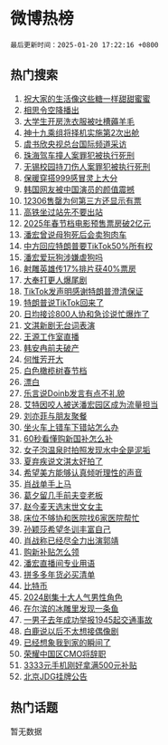 # 微博热榜

`最后更新时间：2025-01-20 17:22:16 +0800`

## 热门搜索

1. [祝大家的生活像这些糖一样甜甜蜜蜜](https://m.weibo.cn/search?containerid=100103type%3D1%26t%3D10%26q%3D%23%E7%A5%9D%E5%A4%A7%E5%AE%B6%E7%9A%84%E7%94%9F%E6%B4%BB%E5%83%8F%E8%BF%99%E4%BA%9B%E7%B3%96%E4%B8%80%E6%A0%B7%E7%94%9C%E7%94%9C%E8%9C%9C%E8%9C%9C%23&stream_entry_id=51&isnewpage=1&extparam=seat%3D1%26pos%3D0%26cate%3D10103%26filter_type%3Drealtimehot%26q%3D%2523%25E7%25A5%259D%25E5%25A4%25A7%25E5%25AE%25B6%25E7%259A%2584%25E7%2594%259F%25E6%25B4%25BB%25E5%2583%258F%25E8%25BF%2599%25E4%25BA%259B%25E7%25B3%2596%25E4%25B8%2580%25E6%25A0%25B7%25E7%2594%259C%25E7%2594%259C%25E8%259C%259C%25E8%259C%259C%2523%26dgr%3D0%26stream_entry_id%3D51%26c_type%3D51%26display_time%3D1737364935%26pre_seqid%3D17373649350430118998665)
1. [相思令空降播出](https://m.weibo.cn/search?containerid=100103type%3D1%26t%3D10%26q%3D%23%E7%9B%B8%E6%80%9D%E4%BB%A4%E7%A9%BA%E9%99%8D%E6%92%AD%E5%87%BA%23&stream_entry_id=31&isnewpage=1&extparam=seat%3D1%26realpos%3D1%26q%3D%2523%25E7%259B%25B8%25E6%2580%259D%25E4%25BB%25A4%25E7%25A9%25BA%25E9%2599%258D%25E6%2592%25AD%25E5%2587%25BA%2523%26filter_type%3Drealtimehot%26flag%3D1%26dgr%3D0%26cate%3D5001%26c_type%3D31%26band_rank%3D1%26pos%3D0%26stream_entry_id%3D31%26lcate%3D5001%26display_time%3D1737364935%26pre_seqid%3D17373649350430118998665)
1. [大学生开房洗衣服被吐槽薅羊毛](https://m.weibo.cn/search?containerid=100103type%3D1%26t%3D10%26q%3D%23%E5%A4%A7%E5%AD%A6%E7%94%9F%E5%BC%80%E6%88%BF%E6%B4%97%E8%A1%A3%E6%9C%8D%E8%A2%AB%E5%90%90%E6%A7%BD%E8%96%85%E7%BE%8A%E6%AF%9B%23&stream_entry_id=31&isnewpage=1&extparam=seat%3D1%26realpos%3D2%26q%3D%2523%25E5%25A4%25A7%25E5%25AD%25A6%25E7%2594%259F%25E5%25BC%2580%25E6%2588%25BF%25E6%25B4%2597%25E8%25A1%25A3%25E6%259C%258D%25E8%25A2%25AB%25E5%2590%2590%25E6%25A7%25BD%25E8%2596%2585%25E7%25BE%258A%25E6%25AF%259B%2523%26filter_type%3Drealtimehot%26flag%3D1%26dgr%3D0%26cate%3D5001%26c_type%3D31%26band_rank%3D2%26pos%3D1%26stream_entry_id%3D31%26lcate%3D5001%26display_time%3D1737364935%26pre_seqid%3D17373649350430118998665)
1. [神十九乘组将择机实施第2次出舱](https://m.weibo.cn/search?containerid=100103type%3D1%26t%3D10%26q%3D%23%E7%A5%9E%E5%8D%81%E4%B9%9D%E4%B9%98%E7%BB%84%E5%B0%86%E6%8B%A9%E6%9C%BA%E5%AE%9E%E6%96%BD%E7%AC%AC2%E6%AC%A1%E5%87%BA%E8%88%B1%23&stream_entry_id=31&isnewpage=1&extparam=seat%3D1%26realpos%3D3%26q%3D%2523%25E7%25A5%259E%25E5%258D%2581%25E4%25B9%259D%25E4%25B9%2598%25E7%25BB%2584%25E5%25B0%2586%25E6%258B%25A9%25E6%259C%25BA%25E5%25AE%259E%25E6%2596%25BD%25E7%25AC%25AC2%25E6%25AC%25A1%25E5%2587%25BA%25E8%2588%25B1%2523%26filter_type%3Drealtimehot%26flag%3D1%26dgr%3D0%26cate%3D5001%26c_type%3D31%26band_rank%3D3%26pos%3D2%26stream_entry_id%3D31%26lcate%3D5001%26display_time%3D1737364935%26pre_seqid%3D17373649350430118998665)
1. [虞书欣央视总台国际频道采访](https://m.weibo.cn/search?containerid=100103type%3D1%26t%3D10%26q%3D%23%E8%99%9E%E4%B9%A6%E6%AC%A3%E5%A4%AE%E8%A7%86%E6%80%BB%E5%8F%B0%E5%9B%BD%E9%99%85%E9%A2%91%E9%81%93%E9%87%87%E8%AE%BF%23&stream_entry_id=31&isnewpage=1&extparam=seat%3D1%26realpos%3D4%26q%3D%2523%25E8%2599%259E%25E4%25B9%25A6%25E6%25AC%25A3%25E5%25A4%25AE%25E8%25A7%2586%25E6%2580%25BB%25E5%258F%25B0%25E5%259B%25BD%25E9%2599%2585%25E9%25A2%2591%25E9%2581%2593%25E9%2587%2587%25E8%25AE%25BF%2523%26filter_type%3Drealtimehot%26flag%3D1%26dgr%3D0%26cate%3D5001%26c_type%3D31%26band_rank%3D4%26pos%3D3%26stream_entry_id%3D31%26lcate%3D5001%26display_time%3D1737364935%26pre_seqid%3D17373649350430118998665)
1. [珠海驾车撞人案罪犯被执行死刑](https://m.weibo.cn/search?containerid=100103type%3D1%26t%3D10%26q%3D%23%E7%8F%A0%E6%B5%B7%E9%A9%BE%E8%BD%A6%E6%92%9E%E4%BA%BA%E6%A1%88%E7%BD%AA%E7%8A%AF%E8%A2%AB%E6%89%A7%E8%A1%8C%E6%AD%BB%E5%88%91%23&stream_entry_id=31&isnewpage=1&extparam=seat%3D1%26realpos%3D5%26q%3D%2523%25E7%258F%25A0%25E6%25B5%25B7%25E9%25A9%25BE%25E8%25BD%25A6%25E6%2592%259E%25E4%25BA%25BA%25E6%25A1%2588%25E7%25BD%25AA%25E7%258A%25AF%25E8%25A2%25AB%25E6%2589%25A7%25E8%25A1%258C%25E6%25AD%25BB%25E5%2588%2591%2523%26filter_type%3Drealtimehot%26flag%3D0%26dgr%3D0%26cate%3D5001%26c_type%3D31%26band_rank%3D5%26pos%3D4%26stream_entry_id%3D31%26lcate%3D5001%26display_time%3D1737364935%26pre_seqid%3D17373649350430118998665)
1. [无锡校园持刀伤人案罪犯被执行死刑](https://m.weibo.cn/search?containerid=100103type%3D1%26t%3D10%26q%3D%23%E6%97%A0%E9%94%A1%E6%A0%A1%E5%9B%AD%E6%8C%81%E5%88%80%E4%BC%A4%E4%BA%BA%E6%A1%88%E7%BD%AA%E7%8A%AF%E8%A2%AB%E6%89%A7%E8%A1%8C%E6%AD%BB%E5%88%91%23&stream_entry_id=31&isnewpage=1&extparam=seat%3D1%26realpos%3D6%26q%3D%2523%25E6%2597%25A0%25E9%2594%25A1%25E6%25A0%25A1%25E5%259B%25AD%25E6%258C%2581%25E5%2588%2580%25E4%25BC%25A4%25E4%25BA%25BA%25E6%25A1%2588%25E7%25BD%25AA%25E7%258A%25AF%25E8%25A2%25AB%25E6%2589%25A7%25E8%25A1%258C%25E6%25AD%25BB%25E5%2588%2591%2523%26filter_type%3Drealtimehot%26flag%3D0%26dgr%3D0%26cate%3D5001%26c_type%3D31%26band_rank%3D6%26pos%3D5%26stream_entry_id%3D31%26lcate%3D5001%26display_time%3D1737364935%26pre_seqid%3D17373649350430118998665)
1. [保暖穿搭999感冒灵上大分](https://m.weibo.cn/search?containerid=100103type%3D1%26t%3D10%26q%3D%23%E4%BF%9D%E6%9A%96%E7%A9%BF%E6%90%AD999%E6%84%9F%E5%86%92%E7%81%B5%E4%B8%8A%E5%A4%A7%E5%88%86%23&stream_entry_id=31&isnewpage=1&extparam=seat%3D1%26is_ad_pos%3D1%26q%3D%2523%25E4%25BF%259D%25E6%259A%2596%25E7%25A9%25BF%25E6%2590%25AD999%25E6%2584%259F%25E5%2586%2592%25E7%2581%25B5%25E4%25B8%258A%25E5%25A4%25A7%25E5%2588%2586%2523%26filter_type%3Drealtimehot%26adid%3D273094%26topic_ad%3D1%26dgr%3D0%26cate%3D5001%26band_rank%3D7%26c_type%3D31%26pos%3D6%26stream_entry_id%3D31%26lcate%3D5001%26display_time%3D1737364935%26pre_seqid%3D17373649350430118998665)
1. [韩国网友被中国演员的颜值震撼](https://m.weibo.cn/search?containerid=100103type%3D1%26t%3D10%26q%3D%E9%9F%A9%E5%9B%BD%E7%BD%91%E5%8F%8B%E8%A2%AB%E4%B8%AD%E5%9B%BD%E6%BC%94%E5%91%98%E7%9A%84%E9%A2%9C%E5%80%BC%E9%9C%87%E6%92%BC&stream_entry_id=31&isnewpage=1&extparam=seat%3D1%26realpos%3D7%26q%3D%25E9%259F%25A9%25E5%259B%25BD%25E7%25BD%2591%25E5%258F%258B%25E8%25A2%25AB%25E4%25B8%25AD%25E5%259B%25BD%25E6%25BC%2594%25E5%2591%2598%25E7%259A%2584%25E9%25A2%259C%25E5%2580%25BC%25E9%259C%2587%25E6%2592%25BC%26filter_type%3Drealtimehot%26flag%3D2%26dgr%3D0%26cate%3D5001%26c_type%3D31%26band_rank%3D7%26pos%3D7%26stream_entry_id%3D31%26lcate%3D5001%26display_time%3D1737364935%26pre_seqid%3D17373649350430118998665)
1. [12306售罄为何第三方还显示有票](https://m.weibo.cn/search?containerid=100103type%3D1%26t%3D10%26q%3D%2312306%E5%94%AE%E7%BD%84%E4%B8%BA%E4%BD%95%E7%AC%AC%E4%B8%89%E6%96%B9%E8%BF%98%E6%98%BE%E7%A4%BA%E6%9C%89%E7%A5%A8%23&stream_entry_id=31&isnewpage=1&extparam=seat%3D1%26realpos%3D8%26q%3D%252312306%25E5%2594%25AE%25E7%25BD%2584%25E4%25B8%25BA%25E4%25BD%2595%25E7%25AC%25AC%25E4%25B8%2589%25E6%2596%25B9%25E8%25BF%2598%25E6%2598%25BE%25E7%25A4%25BA%25E6%259C%2589%25E7%25A5%25A8%2523%26filter_type%3Drealtimehot%26flag%3D0%26dgr%3D0%26cate%3D5001%26c_type%3D31%26band_rank%3D8%26pos%3D8%26stream_entry_id%3D31%26lcate%3D5001%26display_time%3D1737364935%26pre_seqid%3D17373649350430118998665)
1. [高铁坐过站先不要出站](https://m.weibo.cn/search?containerid=100103type%3D1%26t%3D10%26q%3D%23%E9%AB%98%E9%93%81%E5%9D%90%E8%BF%87%E7%AB%99%E5%85%88%E4%B8%8D%E8%A6%81%E5%87%BA%E7%AB%99%23&stream_entry_id=31&isnewpage=1&extparam=seat%3D1%26realpos%3D9%26q%3D%2523%25E9%25AB%2598%25E9%2593%2581%25E5%259D%2590%25E8%25BF%2587%25E7%25AB%2599%25E5%2585%2588%25E4%25B8%258D%25E8%25A6%2581%25E5%2587%25BA%25E7%25AB%2599%2523%26filter_type%3Drealtimehot%26flag%3D1%26dgr%3D0%26cate%3D5001%26c_type%3D31%26band_rank%3D9%26pos%3D9%26stream_entry_id%3D31%26lcate%3D5001%26display_time%3D1737364935%26pre_seqid%3D17373649350430118998665)
1. [2025年春节档电影预售票房破2亿元](https://m.weibo.cn/search?containerid=100103type%3D1%26t%3D10%26q%3D%232025%E5%B9%B4%E6%98%A5%E8%8A%82%E6%A1%A3%E7%94%B5%E5%BD%B1%E9%A2%84%E5%94%AE%E7%A5%A8%E6%88%BF%E7%A0%B42%E4%BA%BF%E5%85%83%23&stream_entry_id=31&isnewpage=1&extparam=seat%3D1%26realpos%3D10%26q%3D%25232025%25E5%25B9%25B4%25E6%2598%25A5%25E8%258A%2582%25E6%25A1%25A3%25E7%2594%25B5%25E5%25BD%25B1%25E9%25A2%2584%25E5%2594%25AE%25E7%25A5%25A8%25E6%2588%25BF%25E7%25A0%25B42%25E4%25BA%25BF%25E5%2585%2583%2523%26filter_type%3Drealtimehot%26flag%3D1%26dgr%3D0%26cate%3D5001%26c_type%3D31%26band_rank%3D10%26pos%3D10%26stream_entry_id%3D31%26lcate%3D5001%26display_time%3D1737364935%26pre_seqid%3D17373649350430118998665)
1. [潘宏曾说母狗死后会卖狗肉车](https://m.weibo.cn/search?containerid=100103type%3D1%26t%3D10%26q%3D%23%E6%BD%98%E5%AE%8F%E6%9B%BE%E8%AF%B4%E6%AF%8D%E7%8B%97%E6%AD%BB%E5%90%8E%E4%BC%9A%E5%8D%96%E7%8B%97%E8%82%89%E8%BD%A6%23&stream_entry_id=31&isnewpage=1&extparam=seat%3D1%26realpos%3D11%26q%3D%2523%25E6%25BD%2598%25E5%25AE%258F%25E6%259B%25BE%25E8%25AF%25B4%25E6%25AF%258D%25E7%258B%2597%25E6%25AD%25BB%25E5%2590%258E%25E4%25BC%259A%25E5%258D%2596%25E7%258B%2597%25E8%2582%2589%25E8%25BD%25A6%2523%26filter_type%3Drealtimehot%26flag%3D1%26dgr%3D0%26cate%3D5001%26c_type%3D31%26band_rank%3D11%26pos%3D11%26stream_entry_id%3D31%26lcate%3D5001%26display_time%3D1737364935%26pre_seqid%3D17373649350430118998665)
1. [中方回应特朗普要TikTok50%所有权](https://m.weibo.cn/search?containerid=100103type%3D1%26t%3D10%26q%3D%23%E4%B8%AD%E6%96%B9%E5%9B%9E%E5%BA%94%E7%89%B9%E6%9C%97%E6%99%AE%E8%A6%81TikTok50%25%E6%89%80%E6%9C%89%E6%9D%83%23&stream_entry_id=31&isnewpage=1&extparam=seat%3D1%26realpos%3D12%26q%3D%2523%25E4%25B8%25AD%25E6%2596%25B9%25E5%259B%259E%25E5%25BA%2594%25E7%2589%25B9%25E6%259C%2597%25E6%2599%25AE%25E8%25A6%2581TikTok50%2525%25E6%2589%2580%25E6%259C%2589%25E6%259D%2583%2523%26filter_type%3Drealtimehot%26flag%3D1%26dgr%3D0%26cate%3D5001%26c_type%3D31%26band_rank%3D12%26pos%3D12%26stream_entry_id%3D31%26lcate%3D5001%26display_time%3D1737364935%26pre_seqid%3D17373649350430118998665)
1. [潘宏爱玩狗涉嫌虐狗吗](https://m.weibo.cn/search?containerid=100103type%3D1%26t%3D10%26q%3D%23%E6%BD%98%E5%AE%8F%E7%88%B1%E7%8E%A9%E7%8B%97%E6%B6%89%E5%AB%8C%E8%99%90%E7%8B%97%E5%90%97%23&stream_entry_id=31&isnewpage=1&extparam=seat%3D1%26realpos%3D13%26q%3D%2523%25E6%25BD%2598%25E5%25AE%258F%25E7%2588%25B1%25E7%258E%25A9%25E7%258B%2597%25E6%25B6%2589%25E5%25AB%258C%25E8%2599%2590%25E7%258B%2597%25E5%2590%2597%2523%26filter_type%3Drealtimehot%26flag%3D2%26dgr%3D0%26cate%3D5001%26c_type%3D31%26band_rank%3D13%26pos%3D13%26stream_entry_id%3D31%26lcate%3D5001%26display_time%3D1737364935%26pre_seqid%3D17373649350430118998665)
1. [射雕英雄传17%排片获40%票房](https://m.weibo.cn/search?containerid=100103type%3D1%26t%3D10%26q%3D%23%E5%B0%84%E9%9B%95%E8%8B%B1%E9%9B%84%E4%BC%A017%25%E6%8E%92%E7%89%87%E8%8E%B740%25%E7%A5%A8%E6%88%BF%23&stream_entry_id=31&isnewpage=1&extparam=seat%3D1%26realpos%3D14%26q%3D%2523%25E5%25B0%2584%25E9%259B%2595%25E8%258B%25B1%25E9%259B%2584%25E4%25BC%25A017%2525%25E6%258E%2592%25E7%2589%2587%25E8%258E%25B740%2525%25E7%25A5%25A8%25E6%2588%25BF%2523%26filter_type%3Drealtimehot%26flag%3D2%26dgr%3D0%26cate%3D5001%26c_type%3D31%26band_rank%3D14%26pos%3D14%26stream_entry_id%3D31%26lcate%3D5001%26display_time%3D1737364935%26pre_seqid%3D17373649350430118998665)
1. [大奉打更人爆尾剧](https://m.weibo.cn/search?containerid=100103type%3D1%26t%3D10%26q%3D%E5%A4%A7%E5%A5%89%E6%89%93%E6%9B%B4%E4%BA%BA%E7%88%86%E5%B0%BE%E5%89%A7&stream_entry_id=31&isnewpage=1&extparam=seat%3D1%26realpos%3D15%26q%3D%25E5%25A4%25A7%25E5%25A5%2589%25E6%2589%2593%25E6%259B%25B4%25E4%25BA%25BA%25E7%2588%2586%25E5%25B0%25BE%25E5%2589%25A7%26filter_type%3Drealtimehot%26flag%3D1%26dgr%3D0%26cate%3D5001%26c_type%3D31%26band_rank%3D15%26pos%3D15%26stream_entry_id%3D31%26lcate%3D5001%26display_time%3D1737364935%26pre_seqid%3D17373649350430118998665)
1. [TikTok发声明感谢特朗普澄清保证](https://m.weibo.cn/search?containerid=100103type%3D1%26t%3D10%26q%3D%23TikTok%E5%8F%91%E5%A3%B0%E6%98%8E%E6%84%9F%E8%B0%A2%E7%89%B9%E6%9C%97%E6%99%AE%E6%BE%84%E6%B8%85%E4%BF%9D%E8%AF%81%23&stream_entry_id=31&isnewpage=1&extparam=seat%3D1%26realpos%3D16%26q%3D%2523TikTok%25E5%258F%2591%25E5%25A3%25B0%25E6%2598%258E%25E6%2584%259F%25E8%25B0%25A2%25E7%2589%25B9%25E6%259C%2597%25E6%2599%25AE%25E6%25BE%2584%25E6%25B8%2585%25E4%25BF%259D%25E8%25AF%2581%2523%26filter_type%3Drealtimehot%26flag%3D0%26dgr%3D0%26cate%3D5001%26c_type%3D31%26band_rank%3D16%26pos%3D16%26stream_entry_id%3D31%26lcate%3D5001%26display_time%3D1737364935%26pre_seqid%3D17373649350430118998665)
1. [特朗普说TikTok回来了](https://m.weibo.cn/search?containerid=100103type%3D1%26t%3D10%26q%3D%23%E7%89%B9%E6%9C%97%E6%99%AE%E8%AF%B4TikTok%E5%9B%9E%E6%9D%A5%E4%BA%86%23&stream_entry_id=31&isnewpage=1&extparam=seat%3D1%26realpos%3D17%26q%3D%2523%25E7%2589%25B9%25E6%259C%2597%25E6%2599%25AE%25E8%25AF%25B4TikTok%25E5%259B%259E%25E6%259D%25A5%25E4%25BA%2586%2523%26filter_type%3Drealtimehot%26flag%3D0%26dgr%3D0%26cate%3D5001%26c_type%3D31%26band_rank%3D17%26pos%3D17%26stream_entry_id%3D31%26lcate%3D5001%26display_time%3D1737364935%26pre_seqid%3D17373649350430118998665)
1. [日均接诊800人协和急诊说忙爆炸了](https://m.weibo.cn/search?containerid=100103type%3D1%26t%3D10%26q%3D%23%E6%97%A5%E5%9D%87%E6%8E%A5%E8%AF%8A800%E4%BA%BA%E5%8D%8F%E5%92%8C%E6%80%A5%E8%AF%8A%E8%AF%B4%E5%BF%99%E7%88%86%E7%82%B8%E4%BA%86%23&stream_entry_id=31&isnewpage=1&extparam=seat%3D1%26realpos%3D18%26q%3D%2523%25E6%2597%25A5%25E5%259D%2587%25E6%258E%25A5%25E8%25AF%258A800%25E4%25BA%25BA%25E5%258D%258F%25E5%2592%258C%25E6%2580%25A5%25E8%25AF%258A%25E8%25AF%25B4%25E5%25BF%2599%25E7%2588%2586%25E7%2582%25B8%25E4%25BA%2586%2523%26filter_type%3Drealtimehot%26flag%3D0%26dgr%3D0%26cate%3D5001%26c_type%3D31%26band_rank%3D18%26pos%3D18%26stream_entry_id%3D31%26lcate%3D5001%26display_time%3D1737364935%26pre_seqid%3D17373649350430118998665)
1. [文淇新剧无台词表演](https://m.weibo.cn/search?containerid=100103type%3D1%26t%3D10%26q%3D%E6%96%87%E6%B7%87%E6%96%B0%E5%89%A7%E6%97%A0%E5%8F%B0%E8%AF%8D%E8%A1%A8%E6%BC%94&stream_entry_id=31&isnewpage=1&extparam=seat%3D1%26realpos%3D19%26q%3D%25E6%2596%2587%25E6%25B7%2587%25E6%2596%25B0%25E5%2589%25A7%25E6%2597%25A0%25E5%258F%25B0%25E8%25AF%258D%25E8%25A1%25A8%25E6%25BC%2594%26filter_type%3Drealtimehot%26flag%3D1%26dgr%3D0%26cate%3D5001%26c_type%3D31%26band_rank%3D19%26pos%3D19%26stream_entry_id%3D31%26lcate%3D5001%26display_time%3D1737364935%26pre_seqid%3D17373649350430118998665)
1. [王源工作室直播](https://m.weibo.cn/search?containerid=100103type%3D1%26t%3D10%26q%3D%E7%8E%8B%E6%BA%90%E5%B7%A5%E4%BD%9C%E5%AE%A4%E7%9B%B4%E6%92%AD&stream_entry_id=31&isnewpage=1&extparam=seat%3D1%26realpos%3D20%26q%3D%25E7%258E%258B%25E6%25BA%2590%25E5%25B7%25A5%25E4%25BD%259C%25E5%25AE%25A4%25E7%259B%25B4%25E6%2592%25AD%26filter_type%3Drealtimehot%26flag%3D1%26dgr%3D0%26cate%3D5001%26c_type%3D31%26band_rank%3D20%26pos%3D20%26stream_entry_id%3D31%26lcate%3D5001%26display_time%3D1737364935%26pre_seqid%3D17373649350430118998665)
1. [韩安冉前夫破产](https://m.weibo.cn/search?containerid=100103type%3D1%26t%3D10%26q%3D%23%E9%9F%A9%E5%AE%89%E5%86%89%E5%89%8D%E5%A4%AB%E7%A0%B4%E4%BA%A7%23&stream_entry_id=31&isnewpage=1&extparam=seat%3D1%26realpos%3D21%26q%3D%2523%25E9%259F%25A9%25E5%25AE%2589%25E5%2586%2589%25E5%2589%258D%25E5%25A4%25AB%25E7%25A0%25B4%25E4%25BA%25A7%2523%26filter_type%3Drealtimehot%26flag%3D2%26dgr%3D0%26cate%3D5001%26c_type%3D31%26band_rank%3D21%26pos%3D21%26stream_entry_id%3D31%26lcate%3D5001%26display_time%3D1737364935%26pre_seqid%3D17373649350430118998665)
1. [何惟芳开大](https://m.weibo.cn/search?containerid=100103type%3D1%26t%3D10%26q%3D%23%E4%BD%95%E6%83%9F%E8%8A%B3%E5%BC%80%E5%A4%A7%23&stream_entry_id=31&isnewpage=1&extparam=seat%3D1%26realpos%3D22%26q%3D%2523%25E4%25BD%2595%25E6%2583%259F%25E8%258A%25B3%25E5%25BC%2580%25E5%25A4%25A7%2523%26filter_type%3Drealtimehot%26flag%3D1%26dgr%3D0%26cate%3D5001%26c_type%3D31%26band_rank%3D22%26pos%3D22%26stream_entry_id%3D31%26lcate%3D5001%26display_time%3D1737364935%26pre_seqid%3D17373649350430118998665)
1. [白色橄榄树春节档](https://m.weibo.cn/search?containerid=100103type%3D1%26t%3D10%26q%3D%23%E7%99%BD%E8%89%B2%E6%A9%84%E6%A6%84%E6%A0%91%E6%98%A5%E8%8A%82%E6%A1%A3%23&stream_entry_id=31&isnewpage=1&extparam=seat%3D1%26realpos%3D23%26q%3D%2523%25E7%2599%25BD%25E8%2589%25B2%25E6%25A9%2584%25E6%25A6%2584%25E6%25A0%2591%25E6%2598%25A5%25E8%258A%2582%25E6%25A1%25A3%2523%26filter_type%3Drealtimehot%26flag%3D1%26dgr%3D0%26cate%3D5001%26c_type%3D31%26band_rank%3D23%26pos%3D23%26stream_entry_id%3D31%26lcate%3D5001%26display_time%3D1737364935%26pre_seqid%3D17373649350430118998665)
1. [漂白](https://m.weibo.cn/search?containerid=100103type%3D1%26t%3D10%26q%3D%E6%BC%82%E7%99%BD&stream_entry_id=31&isnewpage=1&extparam=seat%3D1%26realpos%3D24%26q%3D%25E6%25BC%2582%25E7%2599%25BD%26filter_type%3Drealtimehot%26flag%3D1%26dgr%3D0%26cate%3D5001%26c_type%3D31%26band_rank%3D24%26pos%3D24%26stream_entry_id%3D31%26lcate%3D5001%26display_time%3D1737364935%26pre_seqid%3D17373649350430118998665)
1. [乐言说Doinb发言有点不礼貌](https://m.weibo.cn/search?containerid=100103type%3D1%26t%3D10%26q%3D%23%E4%B9%90%E8%A8%80%E8%AF%B4Doinb%E5%8F%91%E8%A8%80%E6%9C%89%E7%82%B9%E4%B8%8D%E7%A4%BC%E8%B2%8C%23&stream_entry_id=31&isnewpage=1&extparam=seat%3D1%26realpos%3D25%26q%3D%2523%25E4%25B9%2590%25E8%25A8%2580%25E8%25AF%25B4Doinb%25E5%258F%2591%25E8%25A8%2580%25E6%259C%2589%25E7%2582%25B9%25E4%25B8%258D%25E7%25A4%25BC%25E8%25B2%258C%2523%26filter_type%3Drealtimehot%26flag%3D1%26dgr%3D0%26cate%3D5001%26c_type%3D31%26band_rank%3D25%26pos%3D25%26stream_entry_id%3D31%26lcate%3D5001%26display_time%3D1737364935%26pre_seqid%3D17373649350430118998665)
1. [艾特因咬人被送潘宏园区成为流量担当](https://m.weibo.cn/search?containerid=100103type%3D1%26t%3D10%26q%3D%23%E8%89%BE%E7%89%B9%E5%9B%A0%E5%92%AC%E4%BA%BA%E8%A2%AB%E9%80%81%E6%BD%98%E5%AE%8F%E5%9B%AD%E5%8C%BA%E6%88%90%E4%B8%BA%E6%B5%81%E9%87%8F%E6%8B%85%E5%BD%93%23&stream_entry_id=31&isnewpage=1&extparam=seat%3D1%26realpos%3D26%26q%3D%2523%25E8%2589%25BE%25E7%2589%25B9%25E5%259B%25A0%25E5%2592%25AC%25E4%25BA%25BA%25E8%25A2%25AB%25E9%2580%2581%25E6%25BD%2598%25E5%25AE%258F%25E5%259B%25AD%25E5%258C%25BA%25E6%2588%2590%25E4%25B8%25BA%25E6%25B5%2581%25E9%2587%258F%25E6%258B%2585%25E5%25BD%2593%2523%26filter_type%3Drealtimehot%26flag%3D0%26dgr%3D0%26cate%3D5001%26c_type%3D31%26band_rank%3D26%26pos%3D26%26stream_entry_id%3D31%26lcate%3D5001%26display_time%3D1737364935%26pre_seqid%3D17373649350430118998665)
1. [刘亦菲与朋友聚餐](https://m.weibo.cn/search?containerid=100103type%3D1%26t%3D10%26q%3D%23%E5%88%98%E4%BA%A6%E8%8F%B2%E4%B8%8E%E6%9C%8B%E5%8F%8B%E8%81%9A%E9%A4%90%23&stream_entry_id=31&isnewpage=1&extparam=seat%3D1%26realpos%3D27%26q%3D%2523%25E5%2588%2598%25E4%25BA%25A6%25E8%258F%25B2%25E4%25B8%258E%25E6%259C%258B%25E5%258F%258B%25E8%2581%259A%25E9%25A4%2590%2523%26filter_type%3Drealtimehot%26flag%3D1%26dgr%3D0%26cate%3D5001%26c_type%3D31%26band_rank%3D27%26pos%3D27%26stream_entry_id%3D31%26lcate%3D5001%26display_time%3D1737364935%26pre_seqid%3D17373649350430118998665)
1. [坐火车上错车下错站怎么办](https://m.weibo.cn/search?containerid=100103type%3D1%26t%3D10%26q%3D%23%E5%9D%90%E7%81%AB%E8%BD%A6%E4%B8%8A%E9%94%99%E8%BD%A6%E4%B8%8B%E9%94%99%E7%AB%99%E6%80%8E%E4%B9%88%E5%8A%9E%23&stream_entry_id=31&isnewpage=1&extparam=seat%3D1%26realpos%3D28%26q%3D%2523%25E5%259D%2590%25E7%2581%25AB%25E8%25BD%25A6%25E4%25B8%258A%25E9%2594%2599%25E8%25BD%25A6%25E4%25B8%258B%25E9%2594%2599%25E7%25AB%2599%25E6%2580%258E%25E4%25B9%2588%25E5%258A%259E%2523%26filter_type%3Drealtimehot%26flag%3D1%26dgr%3D0%26cate%3D5001%26c_type%3D31%26band_rank%3D28%26pos%3D28%26stream_entry_id%3D31%26lcate%3D5001%26display_time%3D1737364935%26pre_seqid%3D17373649350430118998665)
1. [60秒看懂购新国补怎么补](https://m.weibo.cn/search?containerid=100103type%3D1%26t%3D10%26q%3D%2360%E7%A7%92%E7%9C%8B%E6%87%82%E8%B4%AD%E6%96%B0%E5%9B%BD%E8%A1%A5%E6%80%8E%E4%B9%88%E8%A1%A5%23&stream_entry_id=31&isnewpage=1&extparam=seat%3D1%26realpos%3D29%26q%3D%252360%25E7%25A7%2592%25E7%259C%258B%25E6%2587%2582%25E8%25B4%25AD%25E6%2596%25B0%25E5%259B%25BD%25E8%25A1%25A5%25E6%2580%258E%25E4%25B9%2588%25E8%25A1%25A5%2523%26filter_type%3Drealtimehot%26flag%3D0%26dgr%3D0%26cate%3D5001%26c_type%3D31%26band_rank%3D29%26pos%3D29%26stream_entry_id%3D31%26lcate%3D5001%26display_time%3D1737364935%26pre_seqid%3D17373649350430118998665)
1. [女子泡温泉时拍照发现水中全是泥垢](https://m.weibo.cn/search?containerid=100103type%3D1%26t%3D10%26q%3D%23%E5%A5%B3%E5%AD%90%E6%B3%A1%E6%B8%A9%E6%B3%89%E6%97%B6%E6%8B%8D%E7%85%A7%E5%8F%91%E7%8E%B0%E6%B0%B4%E4%B8%AD%E5%85%A8%E6%98%AF%E6%B3%A5%E5%9E%A2%23&stream_entry_id=31&isnewpage=1&extparam=seat%3D1%26realpos%3D30%26q%3D%2523%25E5%25A5%25B3%25E5%25AD%2590%25E6%25B3%25A1%25E6%25B8%25A9%25E6%25B3%2589%25E6%2597%25B6%25E6%258B%258D%25E7%2585%25A7%25E5%258F%2591%25E7%258E%25B0%25E6%25B0%25B4%25E4%25B8%25AD%25E5%2585%25A8%25E6%2598%25AF%25E6%25B3%25A5%25E5%259E%25A2%2523%26filter_type%3Drealtimehot%26flag%3D0%26dgr%3D0%26cate%3D5001%26c_type%3D31%26band_rank%3D30%26pos%3D30%26stream_entry_id%3D31%26lcate%3D5001%26display_time%3D1737364935%26pre_seqid%3D17373649350430118998665)
1. [夏弃疾说文淇太好拍了](https://m.weibo.cn/search?containerid=100103type%3D1%26t%3D10%26q%3D%23%E5%A4%8F%E5%BC%83%E7%96%BE%E8%AF%B4%E6%96%87%E6%B7%87%E5%A4%AA%E5%A5%BD%E6%8B%8D%E4%BA%86%23&stream_entry_id=31&isnewpage=1&extparam=seat%3D1%26realpos%3D31%26q%3D%2523%25E5%25A4%258F%25E5%25BC%2583%25E7%2596%25BE%25E8%25AF%25B4%25E6%2596%2587%25E6%25B7%2587%25E5%25A4%25AA%25E5%25A5%25BD%25E6%258B%258D%25E4%25BA%2586%2523%26filter_type%3Drealtimehot%26flag%3D1%26dgr%3D0%26cate%3D5001%26c_type%3D31%26band_rank%3D31%26pos%3D31%26stream_entry_id%3D31%26lcate%3D5001%26display_time%3D1737364935%26pre_seqid%3D17373649350430118998665)
1. [希望美方能够认真倾听理性的声音](https://m.weibo.cn/search?containerid=100103type%3D1%26t%3D10%26q%3D%23%E5%B8%8C%E6%9C%9B%E7%BE%8E%E6%96%B9%E8%83%BD%E5%A4%9F%E8%AE%A4%E7%9C%9F%E5%80%BE%E5%90%AC%E7%90%86%E6%80%A7%E7%9A%84%E5%A3%B0%E9%9F%B3%23&stream_entry_id=31&isnewpage=1&extparam=seat%3D1%26realpos%3D32%26q%3D%2523%25E5%25B8%258C%25E6%259C%259B%25E7%25BE%258E%25E6%2596%25B9%25E8%2583%25BD%25E5%25A4%259F%25E8%25AE%25A4%25E7%259C%259F%25E5%2580%25BE%25E5%2590%25AC%25E7%2590%2586%25E6%2580%25A7%25E7%259A%2584%25E5%25A3%25B0%25E9%259F%25B3%2523%26filter_type%3Drealtimehot%26flag%3D1%26dgr%3D0%26cate%3D5001%26c_type%3D31%26band_rank%3D32%26pos%3D32%26stream_entry_id%3D31%26lcate%3D5001%26display_time%3D1737364935%26pre_seqid%3D17373649350430118998665)
1. [肖战单手上马](https://m.weibo.cn/search?containerid=100103type%3D1%26t%3D10%26q%3D%23%E8%82%96%E6%88%98%E5%8D%95%E6%89%8B%E4%B8%8A%E9%A9%AC%23&stream_entry_id=31&isnewpage=1&extparam=seat%3D1%26realpos%3D33%26q%3D%2523%25E8%2582%2596%25E6%2588%2598%25E5%258D%2595%25E6%2589%258B%25E4%25B8%258A%25E9%25A9%25AC%2523%26filter_type%3Drealtimehot%26flag%3D1%26dgr%3D0%26cate%3D5001%26c_type%3D31%26band_rank%3D33%26pos%3D33%26stream_entry_id%3D31%26lcate%3D5001%26display_time%3D1737364935%26pre_seqid%3D17373649350430118998665)
1. [葛夕留几手前夫变老板](https://m.weibo.cn/search?containerid=100103type%3D1%26t%3D10%26q%3D%23%E8%91%9B%E5%A4%95%E7%95%99%E5%87%A0%E6%89%8B%E5%89%8D%E5%A4%AB%E5%8F%98%E8%80%81%E6%9D%BF%23&stream_entry_id=31&isnewpage=1&extparam=seat%3D1%26realpos%3D34%26q%3D%2523%25E8%2591%259B%25E5%25A4%2595%25E7%2595%2599%25E5%2587%25A0%25E6%2589%258B%25E5%2589%258D%25E5%25A4%25AB%25E5%258F%2598%25E8%2580%2581%25E6%259D%25BF%2523%26filter_type%3Drealtimehot%26flag%3D1%26dgr%3D0%26cate%3D5001%26c_type%3D31%26band_rank%3D34%26pos%3D34%26stream_entry_id%3D31%26lcate%3D5001%26display_time%3D1737364935%26pre_seqid%3D17373649350430118998665)
1. [赵今麦天选末世文女主](https://m.weibo.cn/search?containerid=100103type%3D1%26t%3D10%26q%3D%E8%B5%B5%E4%BB%8A%E9%BA%A6%E5%A4%A9%E9%80%89%E6%9C%AB%E4%B8%96%E6%96%87%E5%A5%B3%E4%B8%BB&stream_entry_id=31&isnewpage=1&extparam=seat%3D1%26realpos%3D35%26q%3D%25E8%25B5%25B5%25E4%25BB%258A%25E9%25BA%25A6%25E5%25A4%25A9%25E9%2580%2589%25E6%259C%25AB%25E4%25B8%2596%25E6%2596%2587%25E5%25A5%25B3%25E4%25B8%25BB%26filter_type%3Drealtimehot%26flag%3D1%26dgr%3D0%26cate%3D5001%26c_type%3D31%26band_rank%3D35%26pos%3D35%26stream_entry_id%3D31%26lcate%3D5001%26display_time%3D1737364935%26pre_seqid%3D17373649350430118998665)
1. [床位不够协和医院找6家医院帮忙](https://m.weibo.cn/search?containerid=100103type%3D1%26t%3D10%26q%3D%23%E5%BA%8A%E4%BD%8D%E4%B8%8D%E5%A4%9F%E5%8D%8F%E5%92%8C%E5%8C%BB%E9%99%A2%E6%89%BE6%E5%AE%B6%E5%8C%BB%E9%99%A2%E5%B8%AE%E5%BF%99%23&stream_entry_id=31&isnewpage=1&extparam=seat%3D1%26realpos%3D36%26q%3D%2523%25E5%25BA%258A%25E4%25BD%258D%25E4%25B8%258D%25E5%25A4%259F%25E5%258D%258F%25E5%2592%258C%25E5%258C%25BB%25E9%2599%25A2%25E6%2589%25BE6%25E5%25AE%25B6%25E5%258C%25BB%25E9%2599%25A2%25E5%25B8%25AE%25E5%25BF%2599%2523%26filter_type%3Drealtimehot%26flag%3D1%26dgr%3D0%26cate%3D5001%26c_type%3D31%26band_rank%3D36%26pos%3D36%26stream_entry_id%3D31%26lcate%3D5001%26display_time%3D1737364935%26pre_seqid%3D17373649350430118998665)
1. [孙颖莎希望冬训丰富自己](https://m.weibo.cn/search?containerid=100103type%3D1%26t%3D10%26q%3D%E5%AD%99%E9%A2%96%E8%8E%8E%E5%B8%8C%E6%9C%9B%E5%86%AC%E8%AE%AD%E4%B8%B0%E5%AF%8C%E8%87%AA%E5%B7%B1&stream_entry_id=31&isnewpage=1&extparam=seat%3D1%26realpos%3D37%26q%3D%25E5%25AD%2599%25E9%25A2%2596%25E8%258E%258E%25E5%25B8%258C%25E6%259C%259B%25E5%2586%25AC%25E8%25AE%25AD%25E4%25B8%25B0%25E5%25AF%258C%25E8%2587%25AA%25E5%25B7%25B1%26filter_type%3Drealtimehot%26flag%3D1%26dgr%3D0%26cate%3D5001%26c_type%3D31%26band_rank%3D37%26pos%3D37%26stream_entry_id%3D31%26lcate%3D5001%26display_time%3D1737364935%26pre_seqid%3D17373649350430118998665)
1. [肖战称已经尽全力出演郭靖](https://m.weibo.cn/search?containerid=100103type%3D1%26t%3D10%26q%3D%23%E8%82%96%E6%88%98%E7%A7%B0%E5%B7%B2%E7%BB%8F%E5%B0%BD%E5%85%A8%E5%8A%9B%E5%87%BA%E6%BC%94%E9%83%AD%E9%9D%96%23&stream_entry_id=31&isnewpage=1&extparam=seat%3D1%26realpos%3D38%26q%3D%2523%25E8%2582%2596%25E6%2588%2598%25E7%25A7%25B0%25E5%25B7%25B2%25E7%25BB%258F%25E5%25B0%25BD%25E5%2585%25A8%25E5%258A%259B%25E5%2587%25BA%25E6%25BC%2594%25E9%2583%25AD%25E9%259D%2596%2523%26filter_type%3Drealtimehot%26flag%3D0%26dgr%3D0%26cate%3D5001%26c_type%3D31%26band_rank%3D38%26pos%3D38%26stream_entry_id%3D31%26lcate%3D5001%26display_time%3D1737364935%26pre_seqid%3D17373649350430118998665)
1. [购新补贴怎么领](https://m.weibo.cn/search?containerid=100103type%3D1%26t%3D10%26q%3D%23%E8%B4%AD%E6%96%B0%E8%A1%A5%E8%B4%B4%E6%80%8E%E4%B9%88%E9%A2%86%23&stream_entry_id=31&isnewpage=1&extparam=seat%3D1%26realpos%3D39%26q%3D%2523%25E8%25B4%25AD%25E6%2596%25B0%25E8%25A1%25A5%25E8%25B4%25B4%25E6%2580%258E%25E4%25B9%2588%25E9%25A2%2586%2523%26filter_type%3Drealtimehot%26flag%3D1%26dgr%3D0%26cate%3D5001%26c_type%3D31%26band_rank%3D39%26pos%3D39%26stream_entry_id%3D31%26lcate%3D5001%26display_time%3D1737364935%26pre_seqid%3D17373649350430118998665)
1. [潘宏直播间专业用语](https://m.weibo.cn/search?containerid=100103type%3D1%26t%3D10%26q%3D%23%E6%BD%98%E5%AE%8F%E7%9B%B4%E6%92%AD%E9%97%B4%E4%B8%93%E4%B8%9A%E7%94%A8%E8%AF%AD%23&stream_entry_id=31&isnewpage=1&extparam=seat%3D1%26realpos%3D40%26q%3D%2523%25E6%25BD%2598%25E5%25AE%258F%25E7%259B%25B4%25E6%2592%25AD%25E9%2597%25B4%25E4%25B8%2593%25E4%25B8%259A%25E7%2594%25A8%25E8%25AF%25AD%2523%26filter_type%3Drealtimehot%26flag%3D1%26dgr%3D0%26cate%3D5001%26c_type%3D31%26band_rank%3D40%26pos%3D40%26stream_entry_id%3D31%26lcate%3D5001%26display_time%3D1737364935%26pre_seqid%3D17373649350430118998665)
1. [拼多多年货必买清单](https://m.weibo.cn/search?containerid=100103type%3D1%26t%3D10%26q%3D%23%E6%8B%BC%E5%A4%9A%E5%A4%9A%E5%B9%B4%E8%B4%A7%E5%BF%85%E4%B9%B0%E6%B8%85%E5%8D%95%23&stream_entry_id=31&isnewpage=1&extparam=seat%3D1%26realpos%3D41%26q%3D%2523%25E6%258B%25BC%25E5%25A4%259A%25E5%25A4%259A%25E5%25B9%25B4%25E8%25B4%25A7%25E5%25BF%2585%25E4%25B9%25B0%25E6%25B8%2585%25E5%258D%2595%2523%26filter_type%3Drealtimehot%26adid%3D273261%26flag%3D1%26dgr%3D0%26cate%3D5001%26band_rank%3D41%26c_type%3D31%26pos%3D41%26stream_entry_id%3D31%26lcate%3D5001%26display_time%3D1737364935%26pre_seqid%3D17373649350430118998665)
1. [比特币](https://m.weibo.cn/search?containerid=100103type%3D1%26t%3D10%26q%3D%E6%AF%94%E7%89%B9%E5%B8%81&stream_entry_id=31&isnewpage=1&extparam=seat%3D1%26realpos%3D42%26q%3D%25E6%25AF%2594%25E7%2589%25B9%25E5%25B8%2581%26filter_type%3Drealtimehot%26flag%3D1%26dgr%3D0%26cate%3D5001%26c_type%3D31%26band_rank%3D42%26pos%3D42%26stream_entry_id%3D31%26lcate%3D5001%26display_time%3D1737364935%26pre_seqid%3D17373649350430118998665)
1. [2024剧集十大人气男性角色](https://m.weibo.cn/search?containerid=100103type%3D1%26t%3D10%26q%3D%232024%E5%89%A7%E9%9B%86%E5%8D%81%E5%A4%A7%E4%BA%BA%E6%B0%94%E7%94%B7%E6%80%A7%E8%A7%92%E8%89%B2%23&stream_entry_id=31&isnewpage=1&extparam=seat%3D1%26realpos%3D43%26q%3D%25232024%25E5%2589%25A7%25E9%259B%2586%25E5%258D%2581%25E5%25A4%25A7%25E4%25BA%25BA%25E6%25B0%2594%25E7%2594%25B7%25E6%2580%25A7%25E8%25A7%2592%25E8%2589%25B2%2523%26filter_type%3Drealtimehot%26flag%3D1%26dgr%3D0%26cate%3D5001%26c_type%3D31%26band_rank%3D43%26pos%3D43%26stream_entry_id%3D31%26lcate%3D5001%26display_time%3D1737364935%26pre_seqid%3D17373649350430118998665)
1. [在尔滨的冰雕里发现一条鱼](https://m.weibo.cn/search?containerid=100103type%3D1%26t%3D10%26q%3D%23%E5%9C%A8%E5%B0%94%E6%BB%A8%E7%9A%84%E5%86%B0%E9%9B%95%E9%87%8C%E5%8F%91%E7%8E%B0%E4%B8%80%E6%9D%A1%E9%B1%BC%23&stream_entry_id=31&isnewpage=1&extparam=seat%3D1%26realpos%3D44%26q%3D%2523%25E5%259C%25A8%25E5%25B0%2594%25E6%25BB%25A8%25E7%259A%2584%25E5%2586%25B0%25E9%259B%2595%25E9%2587%258C%25E5%258F%2591%25E7%258E%25B0%25E4%25B8%2580%25E6%259D%25A1%25E9%25B1%25BC%2523%26filter_type%3Drealtimehot%26flag%3D1%26dgr%3D0%26cate%3D5001%26c_type%3D31%26band_rank%3D44%26pos%3D44%26stream_entry_id%3D31%26lcate%3D5001%26display_time%3D1737364935%26pre_seqid%3D17373649350430118998665)
1. [一男子去年成功举报1945起交通事故](https://m.weibo.cn/search?containerid=100103type%3D1%26t%3D10%26q%3D%23%E4%B8%80%E7%94%B7%E5%AD%90%E5%8E%BB%E5%B9%B4%E6%88%90%E5%8A%9F%E4%B8%BE%E6%8A%A51945%E8%B5%B7%E4%BA%A4%E9%80%9A%E4%BA%8B%E6%95%85%23&stream_entry_id=31&isnewpage=1&extparam=seat%3D1%26realpos%3D45%26q%3D%2523%25E4%25B8%2580%25E7%2594%25B7%25E5%25AD%2590%25E5%258E%25BB%25E5%25B9%25B4%25E6%2588%2590%25E5%258A%259F%25E4%25B8%25BE%25E6%258A%25A51945%25E8%25B5%25B7%25E4%25BA%25A4%25E9%2580%259A%25E4%25BA%258B%25E6%2595%2585%2523%26filter_type%3Drealtimehot%26flag%3D0%26dgr%3D0%26cate%3D5001%26c_type%3D31%26band_rank%3D45%26pos%3D45%26stream_entry_id%3D31%26lcate%3D5001%26display_time%3D1737364935%26pre_seqid%3D17373649350430118998665)
1. [白鹿说以后不太想接偶像剧](https://m.weibo.cn/search?containerid=100103type%3D1%26t%3D10%26q%3D%23%E7%99%BD%E9%B9%BF%E8%AF%B4%E4%BB%A5%E5%90%8E%E4%B8%8D%E5%A4%AA%E6%83%B3%E6%8E%A5%E5%81%B6%E5%83%8F%E5%89%A7%23&stream_entry_id=31&isnewpage=1&extparam=seat%3D1%26realpos%3D46%26q%3D%2523%25E7%2599%25BD%25E9%25B9%25BF%25E8%25AF%25B4%25E4%25BB%25A5%25E5%2590%258E%25E4%25B8%258D%25E5%25A4%25AA%25E6%2583%25B3%25E6%258E%25A5%25E5%2581%25B6%25E5%2583%258F%25E5%2589%25A7%2523%26filter_type%3Drealtimehot%26flag%3D0%26dgr%3D0%26cate%3D5001%26c_type%3D31%26band_rank%3D46%26pos%3D46%26stream_entry_id%3D31%26lcate%3D5001%26display_time%3D1737364935%26pre_seqid%3D17373649350430118998665)
1. [已经想象我到家的瞬间了](https://m.weibo.cn/search?containerid=100103type%3D1%26t%3D10%26q%3D%23%E5%B7%B2%E7%BB%8F%E6%83%B3%E8%B1%A1%E6%88%91%E5%88%B0%E5%AE%B6%E7%9A%84%E7%9E%AC%E9%97%B4%E4%BA%86%23&stream_entry_id=31&isnewpage=1&extparam=seat%3D1%26realpos%3D47%26q%3D%2523%25E5%25B7%25B2%25E7%25BB%258F%25E6%2583%25B3%25E8%25B1%25A1%25E6%2588%2591%25E5%2588%25B0%25E5%25AE%25B6%25E7%259A%2584%25E7%259E%25AC%25E9%2597%25B4%25E4%25BA%2586%2523%26filter_type%3Drealtimehot%26flag%3D1%26dgr%3D0%26cate%3D5001%26c_type%3D31%26band_rank%3D47%26pos%3D47%26stream_entry_id%3D31%26lcate%3D5001%26display_time%3D1737364935%26pre_seqid%3D17373649350430118998665)
1. [荣耀中国区CMO将辞职](https://m.weibo.cn/search?containerid=100103type%3D1%26t%3D10%26q%3D%23%E8%8D%A3%E8%80%80%E4%B8%AD%E5%9B%BD%E5%8C%BACMO%E5%B0%86%E8%BE%9E%E8%81%8C%23&stream_entry_id=31&isnewpage=1&extparam=seat%3D1%26realpos%3D48%26q%3D%2523%25E8%258D%25A3%25E8%2580%2580%25E4%25B8%25AD%25E5%259B%25BD%25E5%258C%25BACMO%25E5%25B0%2586%25E8%25BE%259E%25E8%2581%258C%2523%26filter_type%3Drealtimehot%26flag%3D1%26dgr%3D0%26cate%3D5001%26c_type%3D31%26band_rank%3D48%26pos%3D48%26stream_entry_id%3D31%26lcate%3D5001%26display_time%3D1737364935%26pre_seqid%3D17373649350430118998665)
1. [3333元手机刚好拿满500元补贴](https://m.weibo.cn/search?containerid=100103type%3D1%26t%3D10%26q%3D%233333%E5%85%83%E6%89%8B%E6%9C%BA%E5%88%9A%E5%A5%BD%E6%8B%BF%E6%BB%A1500%E5%85%83%E8%A1%A5%E8%B4%B4%23&stream_entry_id=31&isnewpage=1&extparam=seat%3D1%26realpos%3D49%26q%3D%25233333%25E5%2585%2583%25E6%2589%258B%25E6%259C%25BA%25E5%2588%259A%25E5%25A5%25BD%25E6%258B%25BF%25E6%25BB%25A1500%25E5%2585%2583%25E8%25A1%25A5%25E8%25B4%25B4%2523%26filter_type%3Drealtimehot%26flag%3D0%26dgr%3D0%26cate%3D5001%26c_type%3D31%26band_rank%3D49%26pos%3D49%26stream_entry_id%3D31%26lcate%3D5001%26display_time%3D1737364935%26pre_seqid%3D17373649350430118998665)
1. [北京JDG挂牌公告](https://m.weibo.cn/search?containerid=100103type%3D1%26t%3D10%26q%3D%23%E5%8C%97%E4%BA%ACJDG%E6%8C%82%E7%89%8C%E5%85%AC%E5%91%8A%23&stream_entry_id=31&isnewpage=1&extparam=seat%3D1%26realpos%3D50%26q%3D%2523%25E5%258C%2597%25E4%25BA%25ACJDG%25E6%258C%2582%25E7%2589%258C%25E5%2585%25AC%25E5%2591%258A%2523%26filter_type%3Drealtimehot%26flag%3D1%26dgr%3D0%26cate%3D5001%26c_type%3D31%26band_rank%3D50%26pos%3D50%26stream_entry_id%3D31%26lcate%3D5001%26display_time%3D1737364935%26pre_seqid%3D17373649350430118998665)

## 热门话题

暂无数据
